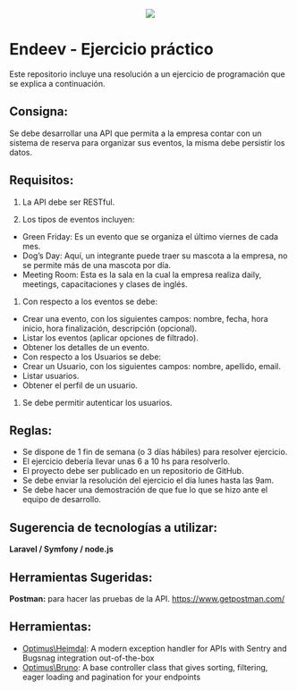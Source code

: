 <p align="center"><img src="http://www.endeev.com/wp-content/themes/incubator/images/endeev-colorlogo.png"></p>

# Endeev - Ejercicio práctico

Este repositorio incluye una resolución a un ejercicio de programación que se explica a continuación.

## Consigna:

Se debe desarrollar una API que permita a la empresa contar con un sistema de reserva para organizar sus eventos, la misma debe persistir los datos.

## Requisitos:

1. La API debe ser RESTful.

1. Los tipos de eventos incluyen:
  * Green Friday: Es un evento que se organiza el último viernes de cada mes.
  * Dog’s Day: Aquí, un integrante puede traer su mascota a la empresa, no se permite más de una mascota por día.
  * Meeting Room: Esta es la sala en la cual la empresa realiza daily, meetings, capacitaciones y clases de inglés.

1. Con respecto a los eventos se debe:
  * Crear una evento, con los siguientes campos: nombre, fecha, hora inicio, hora finalización, descripción (opcional).
  * Listar los eventos (aplicar opciones de filtrado).
  * Obtener los detalles de un evento.
  * Con respecto a los Usuarios se debe:
  * Crear un Usuario, con los siguientes campos: nombre, apellido, email.
  * Listar usuarios.
  * Obtener el perfil de un usuario.

1. Se debe permitir autenticar los usuarios.

## Reglas:
  
* Se dispone de 1 fin de semana (o 3 días hábiles) para resolver ejercicio.
* El ejercicio debería llevar unas 6 a 10 hs para resolverlo.
* El proyecto debe ser publicado en un repositorio de GitHub.
* Se debe enviar la resolución del ejercicio el día lunes hasta las 9am.
* Se debe hacer una demostración de que fue lo que se hizo ante el equipo de desarrollo.


## Sugerencia de tecnologías a utilizar:

**Laravel / Symfony / node.js**

## Herramientas Sugeridas:

**Postman:** para hacer las pruebas de la API. https://www.getpostman.com/

## Herramientas:

* [Optimus\Heimdal](https://github.com/esbenp/heimdal): A modern exception handler for APIs with Sentry and Bugsnag integration out-of-the-box
* [Optimus\Bruno](https://github.com/esbenp/bruno): A base controller class that gives sorting, filtering, eager loading and pagination for your endpoints
